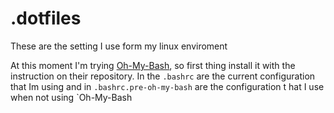 # .dotfiles

These are the setting I use form my linux enviroment

At this moment I'm trying [Oh-My-Bash](https://github.com/ohmybash/oh-my-bash), so first thing install it with the instruction on their repository. 
In the `.bashrc` are the current configuration that Im using and in `.bashrc.pre-oh-my-bash` are the configuration t
hat I use when not using `Oh-My-Bash